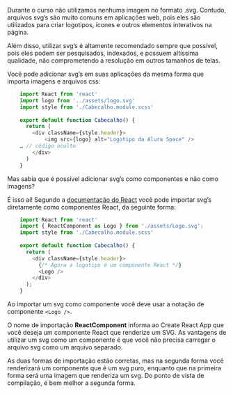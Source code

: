 Durante o curso não utilizamos nenhuma imagem no formato .svg. Contudo, arquivos svg’s são muito comuns em aplicações web, pois eles são utilizados para criar logotipos, ícones e outros elementos interativos na página.

Além disso, utilizar svg’s é altamente recomendado sempre que possível, pois eles podem ser pesquisados, indexados, e possuem altíssima qualidade, não comprometendo a resolução em outros tamanhos de telas.

Você pode adicionar svg’s em suas aplicações da mesma forma que importa imagens e arquivos css:

```javascript
    import React from 'react'
    import logo from '../assets/logo.svg'
    import style from './Cabecalho.module.scss'
    
    export default function Cabecalho() {
      return (
        <div className={style.header}>
            <img src={logo} alt="Logotipo da Alura Space" />
    … // código oculto
        </div>
      )
    }
```

Mas sabia que é possível adicionar svg’s como componentes e não como imagens?

É isso aí! Segundo a [documentação do React](https://create-react-app.dev/docs/adding-images-fonts-and-files) você pode importar svg’s diretamente como componentes React, da seguinte forma:

```javascript
    import React from 'react'
    import { ReactComponent as Logo } from './assets/Logo.svg';
    import style from './Cabecalho.module.scss'
    
    export default function Cabecalho() {
      return (
        <div className={style.header}>
          {/* Agora a logotipo é um componente React */}
          <Logo />
        </div>
      );
    }
```
Ao importar um svg como componente você deve usar a notação de componente `<Logo />`.

O nome de importação **ReactComponent** informa ao Create React App que você deseja um componente React que renderize um SVG. As vantagens de utilizar um svg como um componente é que você não precisa carregar o arquivo svg como um arquivo separado.

As duas formas de importação estão corretas, mas na segunda forma você renderizará um componente que é um svg puro, enquanto que na primeira forma será uma imagem que renderiza um svg. Do ponto de vista de compilação, é bem melhor a segunda forma.